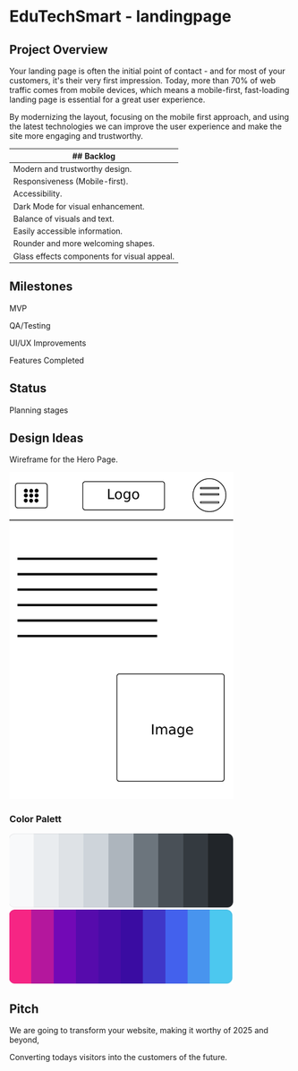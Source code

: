 # EduTechSmart - landingpage

## Project Overview

Your landing page is often the initial point of contact - and for most of your customers, it's their very first impression.
Today, more than 70% of web traffic comes from mobile devices, which means a mobile-first, fast-loading landing page is essential for a great user experience.

By modernizing the layout, focusing on the mobile first approach, and using the latest technologies we can improve the user experience and make the site more engaging and trustworthy.


| ## Backlog |
|-------------------------------|
| Modern and trustworthy design. |
| Responsiveness (Mobile-first). |
| Accessibility. |
| Dark Mode for visual enhancement. |
| Balance of visuals and text. |
| Easily accessible information. |
| Rounder and more welcoming shapes. |
| Glass effects components for visual appeal. |

## Milestones

MVP

QA/Testing 

UI/UX Improvements 

Features Completed 

## Status

Planning stages

## Design Ideas

Wireframe for the Hero Page.

<img src="assets/images/Wireframe.png" width="400">

### Color Palett

<img src="assets/images/Light Steel Color Swatch.png" width="400">

<img src="assets/images/Purple Raindrop Color Swatch.png" width="400">

## Pitch

We are going to transform your website, making it worthy of 2025 and beyond,

Converting todays visitors into the customers of the future.


<!-- README – ska minst innehålla:
• Kort sammanfattning av projektet och vad ni vill uppnå.
• Backlog och planerade features (lista med issues/milestones kopplade).
• Färgschema och designidéer (t.ex. screenshots, färgpalett, skisser).
• Status (vad som är klart, vad som pågår, vad som kommer sen).
• Pitch – varför ert upplägg är rätt för Edutechsmart.

Tänk hela tiden att README är det första Matti ser – den ska vara tydlig, snygg och lockande. -->
